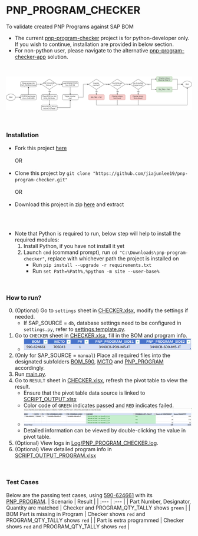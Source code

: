 # PNP_PROGRAM_CHECKER
To validate created PNP Programs against SAP BOM
- The current [pnp-program-checker](https://github.com/jiajunlee19/pnp-program-checker) project is for python-developer only. If you wish to continue, installation are provided in below section.
- For non-python user, please navigate to the alternative [pnp-program-checker-app](https://github.com/jiajunlee19/pnp-program-checker-app) solution.

<br>

![flowchart.png](Misc/flowchart.png)

<br>

### Installation
- Fork this project [here](https://github.com/jiajunlee19/pnp-program-checker/fork)
<br><br>
    OR
<br><br> 
- Clone this project by `git clone "https://github.com/jiajunlee19/pnp-program-checker.git"`
<br><br>
    OR
<br><br> 
- Download this project in zip [here](https://github.com/jiajunlee19/pnp-program-checker/archive/refs/heads/master.zip) and extract

<br><br> 
- Note that Python is required to run, below step will help to install the required modules:
    1. Install Python, if you have not install it yet
    2. Launch `cmd` (command prompt), run `cd "C:\Downloads\pnp-program-checker"`, replace with whichever path the project is installed on
        - Run `pip install --upgrade -r requirements.txt`
        - Run `set Path=%Path%,%python -m site --user-base%`

<br>

### How to run?
0. (Optional) Go to `settings` sheet in [CHECKER.xlsx](CHECKER.xlsx), modify the settings if needed.
    - If SAP_SOURCE = `db`, database settings need to be configured in `settings.py`, refer to [settings.template.py](settings.template.py).
1. Go to `CHECKER` sheet in [CHECKER.xlsx](CHECKER.xlsx), fill in the BOM and program info.
    - ![CHECKER.PNG](Misc/CHECKER.PNG)
2. (Only for SAP_SOURCE = `manual`) Place all required files into the designated subfolders [BOM_590](BOM_590/), [MCTO](MCTO/) and [PNP_PROGRAM](PNP_PROGRAM/) accordingly.
3. Run [main.py](main.py).
4. Go to `RESULT` sheet in [CHECKER.xlsx](CHECKER.xlsx), refresh the pivot table to view the result.
    - Ensure that the pivot table data source is linked to [SCRIPT_OUTPUT.xlsx](SCRIPT_OUTPUT.xlsx)
    - Color code of `GREEN` indicates passed and `RED` indicates failed.
    - ![RESULT.PNG](Misc/RESULT.PNG)
    - Detailed information can be viewed by double-clicking the value in pivot table.
5. (Optional) View logs in [Log/PNP_PROGRAM_CHECKER.log](Log/PNP_PROGRAM_CHECKER.log).
6. (Optional) View detailed program info in [SCRIPT_OUTPUT_PROGRAM.xlsx](SCRIPT_OUTPUT_PROGRAM.xlsx)

<br>

### Test Cases
Below are the passing test cases, using [590-624661](BOM_590/590-624661.csv) with its [PNP_PROGRAM](PNP_PROGRAM/590-624661/).
| Scenario                                                       | Result                                                  |
| :---                                                           | :---                                                    |
| Part Number, Designator, Quantity are matched                  | Checker and PROGRAM_QTY_TALLY shows `green`             |
| BOM Part is missing in Program                                 | Checker shows `red` and PROGRAM_QTY_TALLY shows `red`   |
| Part is extra programmed                                       | Checker shows `red` and PROGRAM_QTY_TALLY shows `red`   |

<br>